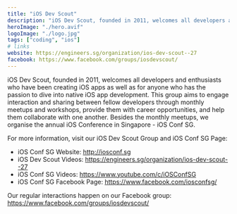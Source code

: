 ```yaml
---
title: "iOS Dev Scout"
description: "iOS Dev Scout, founded in 2011, welcomes all developers and enthusiasts who have been creating iOS apps as well as for anyone who has the passion to dive into native iOS app development. This group aims to engage interaction and sharing between fellow developers through monthly meetups and workshops, provide them with career opportunities, and help them collaborate with one another. Besides the monthly meetups, we organise the annual iOS Conference in Singapore - iOS Conf SG."
heroImage: "./hero.avif"
logoImage: "./logo.jpg"
tags: ["coding", "ios"]
# links
website: https://engineers.sg/organization/ios-dev-scout--27
facebook: https://www.facebook.com/groups/iosdevscout/
---
```


iOS Dev Scout, founded in 2011, welcomes all developers and enthusiasts who have been creating iOS apps as well as for anyone who has the passion to dive into native iOS app development. This group aims to engage interaction and sharing between fellow developers through monthly meetups and workshops, provide them with career opportunities, and help them collaborate with one another.
Besides the monthly meetups, we organise the annual iOS Conference in Singapore - iOS Conf SG.

For more information, visit our iOS Dev Scout Group and iOS Conf SG Page:

- iOS Conf SG Website: http://iosconf.sg
- iOS Dev Scout Videos: https://engineers.sg/organization/ios-dev-scout--27
- iOS Conf SG Videos: https://www.youtube.com/c/iOSConfSG
- iOS Conf SG Facebook Page: https://www.facebook.com/iosconfsg/

Our regular interactions happen on our Facebook group: https://www.facebook.com/groups/iosdevscout/
